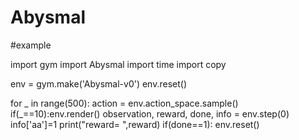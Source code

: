 # Abysmal

#example

import gym
import Abysmal
import time
import copy


env = gym.make('Abysmal-v0')
env.reset()

for _ in range(500):
    action = env.action_space.sample()
    if(_==10):env.render()
    observation, reward, done, info = env.step(0)
    info['aa']=1
    print("reward= ",reward)
    if(done==1):
        env.reset()


